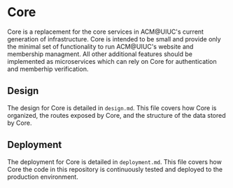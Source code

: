 # Core

Core is a replacement for the core services in ACM@UIUC's current generation of infrastructure. Core is intended to be small and provide only the minimal set of functionality to run ACM@UIUC's website and membership managment. All other additional features should be implemented as microservices which can rely on Core for authentication and memberhip verification.

## Design
The design for Core is detailed in `design.md`. This file covers how Core is organized, the routes exposed by Core, and the structure of the data stored by Core.

## Deployment
The deployment for Core is detailed in `deployment.md`. This file covers how Core the code in this repository is continuously tested and deployed to the production environment.
